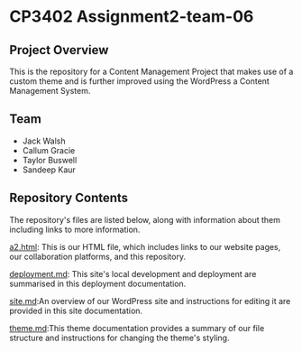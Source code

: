 # CP3402 Assignment2-team-06
## Project Overview
This is the repository for a Content Management Project that makes use of a custom theme and is further improved using the WordPress a Content Management System. 
## Team
* Jack Walsh
* Callum Gracie
* Taylor Buswell
* Sandeep Kaur
## Repository Contents
The repository's files are listed below, along with information about them including links to more information.

[a2.html](): This is our HTML file, which includes links to our website pages, our collaboration platforms, and this repository.

[deployment.md](https://github.com/cp3402-students/project-team-06/blob/main/deployment.md): This site's local development and deployment are summarised in this deployment documentation.

[site.md](https://github.com/cp3402-students/project-team-06/blob/main/site.md):An overview of our WordPress site and instructions for editing it are provided in this site documentation.

[theme.md](https://github.com/cp3402-students/project-team-06/blob/main/theme.md):This theme documentation provides a summary of our file structure and instructions for changing the theme's styling.
